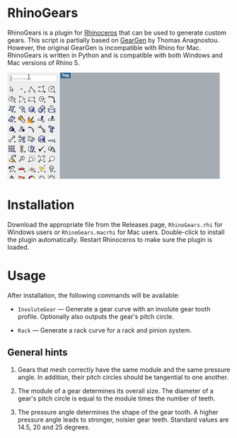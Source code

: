 # RhinoGears
RhinoGears is a plugin for [Rhinoceros](http;//www.rhino3d.com) that can be
used to generate custom gears. This script is partially based on [GearGen](http://www.rayflectar.com/p04-Programming/programming.html) by Thomas Anagnostou. However, the original GearGen is incompatible with Rhino for Mac. RhinoGears is written in Python and is compatible with both Windows and Mac versions of Rhino 5.

![](assets/plugin-demo.gif)

# Installation
Download the appropriate file from the Releases page, `RhinoGears.rhi` for Windows users or `RhinoGears.macrhi` for Mac users. Double-click to install the plugin automatically. Restart Rhinoceros to make sure the plugin is loaded.

# Usage
After installation, the following commands will be available:

- `InvoluteGear` &mdash; Generate a gear curve with an involute gear tooth profile. Optionally also outputs the gear's pitch circle.

- `Rack` &mdash; Generate a rack curve for a rack and pinion system.

## General hints

1. Gears that mesh correctly have the same module and the same pressure angle. In addition, their pitch circles should be tangential to one another.

2. The module of a gear determines its overall size. The diameter of a gear's pitch circle is equal to the module times the number of teeth.

3. The pressure angle determines the shape of the gear tooth. A higher pressure angle leads to stronger, noisier gear teeth. Standard values are 14.5, 20 and 25 degrees.
